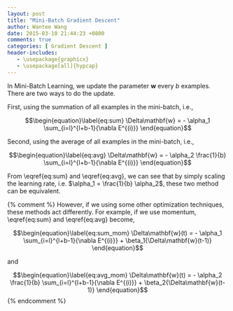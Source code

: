 ```yaml
---
layout: post
title: "Mini-Batch Gradient Descent"
author: Wantee Wang
date: 2015-03-10 21:44:23 +0800
comments: true
categories: [ Gradient Descent ]
header-includes:
   - \usepackage{graphicx}
   - \usepackage[all]{hypcap}
---
```


In Mini-Batch Learning, we update the parameter $\mathbf{w}$ every $b$ examples. There are two ways to do the update.

First, using the summation of all examples in the mini-batch, i.e.,

$$\begin{equation}\label{eq:sum}
  \Delta\mathbf{w} = - \alpha_1 \sum_{i=l}^{l+b-1}{\nabla E^{(i)}}
\end{equation}$$

Second, using the average of all examples in the mini-batch, i.e.,

$$\begin{equation}\label{eq:avg}
  \Delta\mathbf{w} = - \alpha_2 \frac{1}{b} \sum_{i=l}^{l+b-1}{\nabla E^{(i)}}
\end{equation}$$

From \eqref{eq:sum} and \eqref{eq:avg}, we can see that by simply scaling the learning rate, i.e. $\alpha_1 = \frac{1}{b} \alpha_2$, these two method can be equivalent. 

{% comment %} 
However, if we using some other optimization techniques, these methods act differently. For example, if we use momentum, \eqref{eq:sum} and \eqref{eq:avg} become,

$$\begin{equation}\label{eq:sum_mom}
  \Delta\mathbf{w}(t) = - \alpha_1 \sum_{i=l}^{l+b-1}{\nabla E^{(i)}} + \beta_1{\Delta\mathbf{w}(t-1)}
\end{equation}$$

and

$$\begin{equation}\label{eq:avg_mom}
  \Delta\mathbf{w}(t) = - \alpha_2 \frac{1}{b} \sum_{i=l}^{l+b-1}{\nabla E^{(i)}} + \beta_2{\Delta\mathbf{w}(t-1)}
\end{equation}$$
{% endcomment %}

